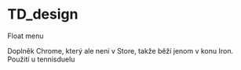 TD_design
=========

Float menu

Doplněk Chrome, který ale není v Store, takže běží jenom v konu Iron.
Použití u tennisduelu

